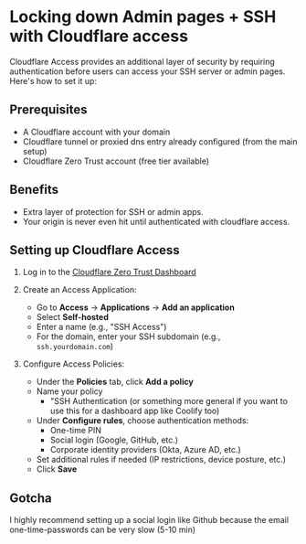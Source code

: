 # Locking down Admin pages + SSH with Cloudflare access

Cloudflare Access provides an additional layer of security by requiring authentication before users can access your SSH server or admin pages. Here's how to set it up:

## Prerequisites

- A Cloudflare account with your domain
- Cloudflare tunnel or proxied dns entry already configured (from the main setup)
- Cloudflare Zero Trust account (free tier available)

## Benefits
- Extra layer of protection for SSH or admin apps.
- Your origin is never even hit until authenticated with cloudflare access.

## Setting up Cloudflare Access

1. Log in to the [Cloudflare Zero Trust Dashboard](https://one.dash.cloudflare.com/)

2. Create an Access Application:
    - Go to **Access** → **Applications** → **Add an application**
    - Select **Self-hosted**
    - Enter a name (e.g., "SSH Access")
    - For the domain, enter your SSH subdomain (e.g., `ssh.yourdomain.com`)

3. Configure Access Policies:
    - Under the **Policies** tab, click **Add a policy**
    - Name your policy  
      - "SSH Authentication (or something more general if you want to use this for a dashboard app like Coolify too)
    - Under **Configure rules**, choose authentication methods:
        - One-time PIN
        - Social login (Google, GitHub, etc.)
        - Corporate identity providers (Okta, Azure AD, etc.)
    - Set additional rules if needed (IP restrictions, device posture, etc.)
    - Click **Save**

## Gotcha
I highly recommend setting up a social login like Github because the email one-time-passwords can be very slow (5-10 min)